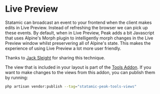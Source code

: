 # Live Preview

Statamic can broadcast an event to your frontend when the client makes edits in Live Preview. Instead of refreshing the browser we can pick up these events. By default, when in Live Preview, Peak adds a bit Javascript that uses Alpine's Morph plugin to intelligently morph changes in the Live Preview window whilst preservering all of Alpine's state. This makes the experience of using Live Preview a lot more user friendly.

Thanks to [Jack Sleight](https://jacksleight.dev/posts/hot-reloading-statamic-s-live-preview-in-a-traditonal-mpa) for sharing this technique.

The view that is included in your layout is part of the [Tools Addon](/getting-started/addons.html#tools). If you want to make changes to the views from this addon, you can publish them by running:

```bash
php artisan vendor:publish --tag="statamic-peak-tools-views"
```
